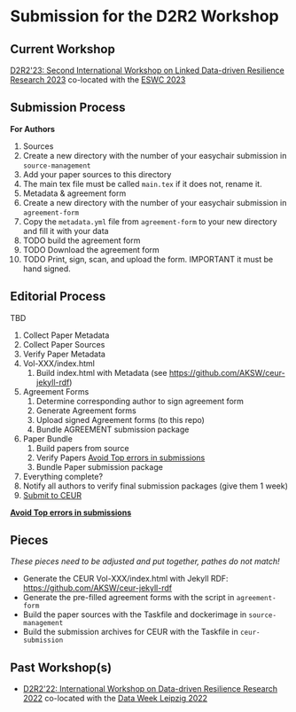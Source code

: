 # Submission for the D2R2 Workshop

## Current Workshop
[D2R2'23: Second International Workshop on Linked Data-driven Resilience Research 2023](http://aksw.org/2023.d2r2.aksw.org/) co-located with the [ESWC 2023](https://2023.eswc-conferences.org/)

## Submission Process

**For Authors**

1. Sources
  1. Create a new directory with the number of your easychair submission in `source-management`
  2. Add your paper sources to this directory
  3. The main tex file must be called `main.tex` if it does not, rename it.
2. Metadata & agreement form
  1. Create a new directory with the number of your easychair submission in `agreement-form`
  2. Copy the `metadata.yml` file from `agreement-form` to your new directory and fill it with your data
  3. TODO build the agreement form
  4. TODO Download the agreement form
  5. TODO Print, sign, scan, and upload the form. IMPORTANT it must be hand signed.

## Editorial Process

TBD

1. Collect Paper Metadata
2. Collect Paper Sources
3. Verify Paper Metadata
4. Vol-XXX/index.html
    1. Build index.html with Metadata (see https://github.com/AKSW/ceur-jekyll-rdf)
5. Agreement Forms
    1. Determine corresponding author to sign agreement form
    2. Generate Agreement forms
    3. Upload signed Agreement forms (to this repo)
    4. Bundle AGREEMENT submission package
6. Paper Bundle
    1. Build papers from source
    2. Verify Papers [Avoid Top errors in submissions](https://ceur-ws.org/HOWTOSUBMIT.html#TOPERRORS)
    3. Bundle Paper submission package
7. Everything complete?
8. Notify all authors to verify final submission packages (give them 1 week)
9. [Submit to CEUR](https://ceur-ws.org/HOWTOSUBMIT.html)

**[Avoid Top errors in submissions](https://ceur-ws.org/HOWTOSUBMIT.html#TOPERRORS)**

## Pieces

*These pieces need to be adjusted and put together, pathes do not match!*

- Generate the CEUR Vol-XXX/index.html with Jekyll RDF: https://github.com/AKSW/ceur-jekyll-rdf
- Generate the pre-filled agreement forms with the script in `agreement-form`
- Build the paper sources with the Taskfile and dockerimage in `source-management`
- Build the submission archives for CEUR with the Taskfile in `ceur-submission`


## Past Workshop(s)
- [D2R2'22: International Workshop on Data-driven Resilience Research 2022](https://2022.dataweek.de/d2r2-22/) co-located with the [Data Week Leipzig 2022](https://2022.dataweek.de/)
